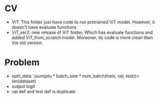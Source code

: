 # CV
- ViT: This folder just have code to run pretrained ViT model. However, it doesn't have evaluate functions
- ViT_ver2: new release of ViT folder. Which has evaluate functions and added ViT_from_scratch model. Moreover, its code is more clean then the old version.
# Problem
- split_data: \sum(ptu * batch_size * num_batch(train, val, test))> len(dataset)
- output.logit 
- val def and test def is duplicate
